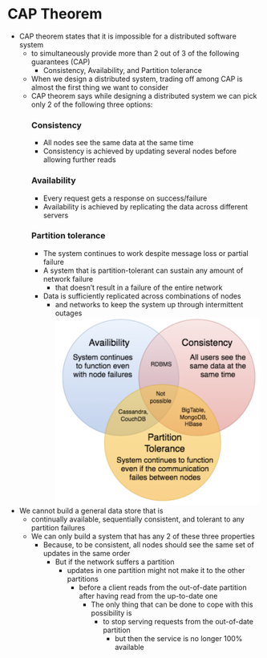 # CAP Theorem
* CAP theorem states that it is impossible for a distributed software system
  * to simultaneously provide more than 2 out of 3 of the following guarantees (CAP)
    * Consistency, Availability, and Partition tolerance
  * When we design a distributed system, trading off among CAP is almost the first thing we want to consider
  * CAP theorem says while designing a distributed system we can pick only 2 of the following three options:
    ### Consistency
      * All nodes see the same data at the same time
      * Consistency is achieved by updating several nodes before allowing further reads
    ### Availability
      * Every request gets a response on success/failure
      * Availability is achieved by replicating the data across different servers
    ### Partition tolerance
      * The system continues to work despite message loss or partial failure
      * A system that is partition-tolerant can sustain any amount of network failure
        * that doesn’t result in a failure of the entire network
      * Data is sufficiently replicated across combinations of nodes
        * and networks to keep the system up through intermittent outages
![alt text](https://github.com/reshinto/Basic_technologies_revision/raw/master/system_design/images/cap_theorem.png "CAP Theorem")
* We cannot build a general data store that is
  * continually available, sequentially consistent, and tolerant to any partition failures
  * We can only build a system that has any 2 of these three properties
    * Because, to be consistent, all nodes should see the same set of updates in the same order
      * But if the network suffers a partition
        * updates in one partition might not make it to the other partitions
          * before a client reads from the out-of-date partition after having read from the up-to-date one
            * The only thing that can be done to cope with this possibility is
              * to stop serving requests from the out-of-date partition
                * but then the service is no longer 100% available

